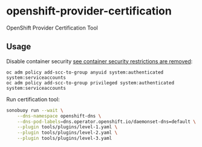 # openshift-provider-certification

OpenShift Provider Certification Tool

## Usage

Disable container security [see container security restrictions are removed][disable-scc]:
~~~
oc adm policy add-scc-to-group anyuid system:authenticated system:serviceaccounts
oc adm policy add-scc-to-group privileged system:authenticated system:serviceaccounts
~~~

Run certification tool:
```bash
sonobuoy run --wait \
    --dns-namespace openshift-dns \
    --dns-pod-labels=dns.operator.openshift.io/daemonset-dns=default \
    --plugin tools/plugins/level-1.yaml \
    --plugin tools/plugins/level-2.yaml \
    --plugin tools/plugins/level-3.yaml
```


[disable-scc]:https://github.com/openshift/kubernetes/blob/master/openshift-hack/conformance-k8s.sh#L47

